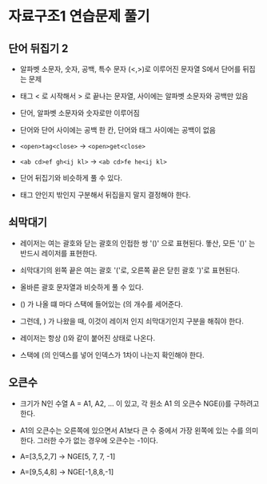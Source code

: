 # 자료구조1 연습문제 풀기

## 단어 뒤집기 2

- 알파벳 소문자, 숫자, 공백, 특수 문자 (<,>)로 이루어진 문자열 S에서 단어를 뒤집는 문제
- 태그 < 로 시작해서 > 로 끝나는 문자열, 사이에는 알파벳 소문자와 공백만 있음
- 단어, 알파벳 소문자와 숫자로만 이루어짐
- 단어와 단어 사이에는 공백 한 칸, 단어와 태그 사이에는 공백이 없음
- `<open>tag<close>` -> `<open>get<close>`
- `<ab cd>ef gh<ij kl>` -> `<ab cd>fe he<ij kl>`


- 단어 뒤집기와 비슷하게 풀 수 있다.
- 태그 안인지 밖인지 구분해서 뒤집을지 말지 결정해야 한다.

## 쇠막대기

- 레이저는 여는 괄호와 닫는 괄호의 인접한 쌍 '()' 으로 표현된다. 똫산, 모든 '()' 는 반드시 레이저를 표현한다.
- 쇠막대기의 왼쪽 끝은 여는 괄호 '('로, 오른쪽 끝은 닫힌 괄호 ')'로 표현된다.

- 올바른 괄호 문자열과 비슷하게 풀 수 있다.
- () 가 나올 떄 마다 스택에 들어있는 (의 개수를 세어준다.
- 그런데, ) 가 나왔을 때, 이것이 레이저 인지 쇠막대기인지 구분을 해줘야 한다.
- 레이저는 항상 ()와 같이 붙어진 상태로 나온다.
- 스택에 (의 인덱스를 넣어 인덱스가 1차이 나는지 확인해야 한다.


## 오큰수

- 크기가 N인 수열 A = A1, A2, ... 이 있고, 각 원소 A1 의 오큰수 NGE(i)를 구하려고 한다.
- A1의 오큰수는 오른쪽에 있으면서 A1보다 큰 수 중에서 가장 왼쪽에 있는 수를 의미한다. 그러한 수가 없는 경우에 오큰수는 -1이다.

- A=[3,5,2,7] -> NGE[5, 7, 7, -1]
- A=[9,5,4,8] -> NGE[-1,8,8,-1]